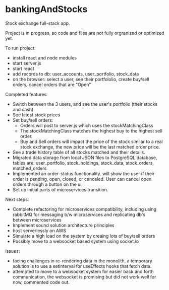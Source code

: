 # bankingAndStocks

Stock exchange full-stack app.

Project is in progress, so code and files are not fully orgranized or optimized yet.

To run project:

-  install react and node modules
-  start server.js
-  start react 
-  add records to db: user_accounts, user_portfolio, stock_data
-  on the browser: select a user, see their portfololio, create buy/sell orders, cancel orders that are "Open"

Completed features:

-  Switch between the 3 users, and see the user's portfolio (their stocks and cash)
-  See latest stock prices
-  Set buy/sell orders:
   -  Orders will post to server.js which uses the stockMatchingClass
   -  The stockMatchingClass matches the highest buy to the highest sell order.
   -  Buy and Sell orders will impact the price of the stock similar to a real stock exchange, the new price will be the last matched order price.
-  See a trade history table of all stocks matched and their details.
-  Migrated data storage from local JSON files to PostgreSQL database, tables are: user_portfolio, stock_holdings, stock_data, stock_orders, matched_orders
-  Implemented an order-status functionality. will show the user if their order is pending, open, closed, or canceled. User can cancel open orders through a button on the ui
-  Set up initial parts of microservices transition.

Next steps:

-  Complete refactoring for microservices compatibility, including using rabbitMQ for messaging b/w microservices and replicating db's between microservices
-  Implement sound solution architecture principles
-  host serverlessly on AWS
-  Simulate a high load on the system by creaing lots of buy/sell orders
-  Possibly move to a websocket based system using socket.io

issues:

-  facing challenges in re-rendering data in the monolith, a temporary solution is to use a setInterval for useEffects hooks that fetch data.
-  attempted to move to a websocket system for easier back and forth communication, the websocket is promising but did not work well for now, commented code out.
